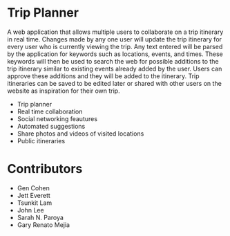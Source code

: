 # Trip Planner
A web application that allows multiple users to collaborate on a trip itinerary in real time. Changes made by any one user will update the trip itinerary for every user who is currently viewing the trip. Any text entered will be parsed by the application for keywords such as locations, events, and times. These keywords will then be used to search the web for possible additions to the trip itinerary similar to existing events already added by the user. Users can approve these additions and they will be added to the itinerary. Trip itineraries can be saved to be edited later or shared with other users on the website as inspiration for their own trip.
* Trip planner
* Real time collaboration
* Social networking feautures
* Automated suggestions
* Share photos and videos of visited locations
* Public itineraries


# Contributors
* Gen Cohen
* Jett Everett
* Tsunkit Lam
* John Lee
* Sarah N. Paroya
* Gary Renato Mejia
